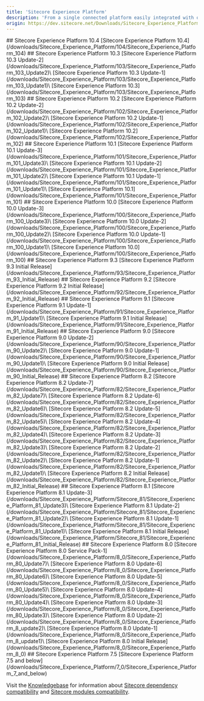```yaml
---
title: 'Sitecore Experience Platform'
description: 'From a single connected platform easily integrated with other brand and customer platforms comes the ability to predict, optimize, and delight customer experiences. With comprehensive tracking capabilities enabling a single view of the customer, unprecedented reach across all the channels of today and tomorrow, and the elimination of manual, error-prone tasks – the latest version of Sitecore lets you own the customer experience.'
origin: https://dev.sitecore.net/Downloads/Sitecore_Experience_Platform
---
```


<Card variant='outlineRaised' px={0} mb={8}>
<CardHeader>
## Sitecore Experience Platform 10.4
</CardHeader>
<CardBody>
[Sitecore Experience Platform 10.4](/downloads/Sitecore_Experience_Platform/104/Sitecore_Experience_Platform_104)
</CardBody>          
</Card>

<Card variant='outlineRaised' px={0} mb={8}>
<CardHeader>
## Sitecore Experience Platform 10.3
</CardHeader>
<CardBody>
[Sitecore Experience Platform 10.3 Update-2](/downloads/Sitecore_Experience_Platform/103/Sitecore_Experience_Platform_103_Update2)\
[Sitecore Experience Platform 10.3 Update-1](/downloads/Sitecore_Experience_Platform/103/Sitecore_Experience_Platform_103_Update1)\
[Sitecore Experience Platform 10.3](/downloads/Sitecore_Experience_Platform/103/Sitecore_Experience_Platform_103)
</CardBody>          
</Card>

<Card variant='outlineRaised' px={0} mb={8}>
<CardHeader>
## Sitecore Experience Platform 10.2
</CardHeader>
<CardBody>
[Sitecore Experience Platform 10.2 Update-2](/downloads/Sitecore_Experience_Platform/102/Sitecore_Experience_Platform_102_Update2)\
[Sitecore Experience Platform 10.2 Update-1](/downloads/Sitecore_Experience_Platform/102/Sitecore_Experience_Platform_102_Update1)\
[Sitecore Experience Platform 10.2](/downloads/Sitecore_Experience_Platform/102/Sitecore_Experience_Platform_102)
</CardBody>          
</Card>

<Card variant='outlineRaised' px={0} mb={8}>
<CardHeader>
## Sitecore Experience Platform 10.1
</CardHeader>
<CardBody>
[Sitecore Experience Platform 10.1 Update-3](/downloads/Sitecore_Experience_Platform/101/Sitecore_Experience_Platform_101_Update3)\
[Sitecore Experience Platform 10.1 Update-2](/downloads/Sitecore_Experience_Platform/101/Sitecore_Experience_Platform_101_Update2)\
[Sitecore Experience Platform 10.1 Update-1](/downloads/Sitecore_Experience_Platform/101/Sitecore_Experience_Platform_101_Update1)\
[Sitecore Experience Platform 10.1](/downloads/Sitecore_Experience_Platform/101/Sitecore_Experience_Platform_101)
</CardBody>          
</Card>

<Card variant='outlineRaised' px={0} mb={8}>
<CardHeader>
## Sitecore Experience Platform 10.0
</CardHeader>
<CardBody>
[Sitecore Experience Platform 10.0 Update-3](/downloads/Sitecore_Experience_Platform/100/Sitecore_Experience_Platform_100_Update3)\
[Sitecore Experience Platform 10.0 Update-2](/downloads/Sitecore_Experience_Platform/100/Sitecore_Experience_Platform_100_Update2)\
[Sitecore Experience Platform 10.0 Update-1](/downloads/Sitecore_Experience_Platform/100/Sitecore_Experience_Platform_100_Update1)\
[Sitecore Experience Platform 10.0](/downloads/Sitecore_Experience_Platform/100/Sitecore_Experience_Platform_100)
</CardBody>          
</Card>

<Card variant='outlineRaised' px={0} mb={8}>
<CardHeader>
## Sitecore Experience Platform 9.3
</CardHeader>
<CardBody>
[Sitecore Experience Platform 9.3 Initial Release](/downloads/Sitecore_Experience_Platform/93/Sitecore_Experience_Platform_93_Initial_Release)
</CardBody>          
</Card>

<Card variant='outlineRaised' px={0} mb={8}>
<CardHeader>
## Sitecore Experience Platform 9.2
</CardHeader>
<CardBody>
[Sitecore Experience Platform 9.2 Initial Release](/downloads/Sitecore_Experience_Platform/92/Sitecore_Experience_Platform_92_Initial_Release)
</CardBody>          
</Card>

<Card variant='outlineRaised' px={0} mb={8}>
<CardHeader>
## Sitecore Experience Platform 9.1
</CardHeader>
<CardBody>
[Sitecore Experience Platform 9.1 Update-1](/downloads/Sitecore_Experience_Platform/91/Sitecore_Experience_Platform_91_Update1)\
[Sitecore Experience Platform 9.1 Initial Release](/downloads/Sitecore_Experience_Platform/91/Sitecore_Experience_Platform_91_Initial_Release)
</CardBody>          
</Card>

<Card variant='outlineRaised' px={0} mb={8}>
<CardHeader>
## Sitecore Experience Platform 9.0
</CardHeader>
<CardBody>
[Sitecore Experience Platform 9.0 Update-2](/downloads/Sitecore_Experience_Platform/90/Sitecore_Experience_Platform_90_Update2)\
[Sitecore Experience Platform 9.0 Update-1](/downloads/Sitecore_Experience_Platform/90/Sitecore_Experience_Platform_90_Update1)\
[Sitecore Experience Platform 9.0 Initial Release](/downloads/Sitecore_Experience_Platform/90/Sitecore_Experience_Platform_90_Initial_Release)
</CardBody>          
</Card>

<Card variant='outlineRaised' px={0} mb={8}>
<CardHeader>
## Sitecore Experience Platform 8.2
</CardHeader>
<CardBody>
[Sitecore Experience Platform 8.2 Update-7](/downloads/Sitecore_Experience_Platform/82/Sitecore_Experience_Platform_82_Update7)\
[Sitecore Experience Platform 8.2 Update-6](/downloads/Sitecore_Experience_Platform/82/Sitecore_Experience_Platform_82_Update6)\
[Sitecore Experience Platform 8.2 Update-5](/downloads/Sitecore_Experience_Platform/82/Sitecore_Experience_Platform_82_Update5)\
[Sitecore Experience Platform 8.2 Update-4](/downloads/Sitecore_Experience_Platform/82/Sitecore_Experience_Platform_82_Update4)\
[Sitecore Experience Platform 8.2 Update-3](/downloads/Sitecore_Experience_Platform/82/Sitecore_Experience_Platform_82_Update3)\
[Sitecore Experience Platform 8.2 Update-2](/downloads/Sitecore_Experience_Platform/82/Sitecore_Experience_Platform_82_Update2)\
[Sitecore Experience Platform 8.2 Update-1](/downloads/Sitecore_Experience_Platform/82/Sitecore_Experience_Platform_82_Update1)\
[Sitecore Experience Platform 8.2 Initial Release](/downloads/Sitecore_Experience_Platform/82/Sitecore_Experience_Platform_82_Initial_Release)
</CardBody>          
</Card>

<Card variant='outlineRaised' px={0} mb={8}>
<CardHeader>
## Sitecore Experience Platform 8.1
</CardHeader>
<CardBody>
[Sitecore Experience Platform 8.1 Update-3](/downloads/Sitecore_Experience_Platform/Sitecore_81/Sitecore_Experience_Platform_81_Update3)\
[Sitecore Experience Platform 8.1 Update-2](/downloads/Sitecore_Experience_Platform/Sitecore_81/Sitecore_Experience_Platform_81_Update2)\
[Sitecore Experience Platform 8.1 Update-1](/downloads/Sitecore_Experience_Platform/Sitecore_81/Sitecore_Experience_Platform_81_Update1)\
[Sitecore Experience Platform 8.1 Initial Release](/downloads/Sitecore_Experience_Platform/Sitecore_81/Sitecore_Experience_Platform_81_Initial_Release)
</CardBody>          
</Card>

<Card variant='outlineRaised' px={0} mb={8}>
<CardHeader>
## Sitecore Experience Platform 8.0
</CardHeader>
<CardBody>
[Sitecore Experience Platform 8.0 Service Pack-1](/downloads/Sitecore_Experience_Platform/8_0/Sitecore_Experience_Platform_80_Update7)\
[Sitecore Experience Platform 8.0 Update-6](/downloads/Sitecore_Experience_Platform/8_0/Sitecore_Experience_Platform_80_Update6)\
[Sitecore Experience Platform 8.0 Update-5](/downloads/Sitecore_Experience_Platform/8_0/Sitecore_Experience_Platform_80_Update5)\
[Sitecore Experience Platform 8.0 Update-4](/downloads/Sitecore_Experience_Platform/8_0/Sitecore_Experience_Platform_80_Update4)\
[Sitecore Experience Platform 8.0 Update-3](/downloads/Sitecore_Experience_Platform/8_0/Sitecore_Experience_Platform_80_Update3)\
[Sitecore Experience Platform 8.0 Update-2](/downloads/Sitecore_Experience_Platform/8_0/Sitecore_Experience_Platform_8_update2)\
[Sitecore Experience Platform 8.0 Update-1](/downloads/Sitecore_Experience_Platform/8_0/Sitecore_Experience_Platform_8_update1)\
[Sitecore Experience Platform 8.0 Initial Release](/downloads/Sitecore_Experience_Platform/8_0/Sitecore_Experience_Platform_8_0)
</CardBody>          
</Card>

<Card variant='outlineRaised' px={0} mb={8}>
<CardHeader>
## Sitecore Experience Platform 7.5
</CardHeader>
<CardBody>
[Sitecore Experience Platform 7.5 and below](/downloads/Sitecore_Experience_Platform/7_0/Sitecore_Experience_Platform_7_and_below)
</CardBody>          
</Card>

Visit the [Knowledgebase](http://kb.sitecore.net/) for information about [Sitecore dependency compatibility](https://support.sitecore.com/kb?id=kb_article_view&sysparm_article=KB0087164) and [Sitecore modules compatibility](https://support.sitecore.com/kb?id=kb_article_view&sysparm_article=KB1000576).
